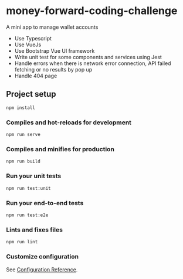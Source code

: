 # money-forward-coding-challenge
A mini app to manage wallet accounts
- Use Typescript
- Use VueJs
- Use Bootstrap Vue UI framework
- Write unit test for some components and services using Jest
- Handle errors when there is network error connection, API failed fetching or no results by pop up
- Handle 404 page

## Project setup
```
npm install
```

### Compiles and hot-reloads for development
```
npm run serve
```

### Compiles and minifies for production
```
npm run build
```

### Run your unit tests
```
npm run test:unit
```

### Run your end-to-end tests
```
npm run test:e2e
```

### Lints and fixes files
```
npm run lint
```

### Customize configuration
See [Configuration Reference](https://cli.vuejs.org/config/).
